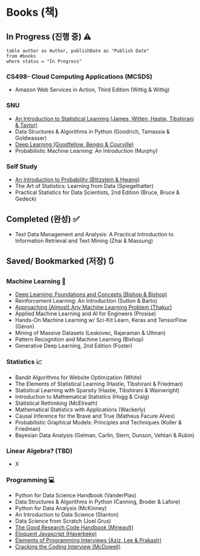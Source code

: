 # Books (책)

## In Progress (진행 중) ⚠️

```dataview
table author as Author, publishDate as "Publish Date"
from #books 
where status = "In Progress"
```

### CS498- Cloud Computing Applications (MCSDS)

- Amazon Web Services in Action, Third Edition (Wittig & Wittig)

### SNU

- [An Introduction to Statistical Learning (James, Witten, Hastie, Tibshirani & Taylor)](https://www.statlearning.com/)
- Data Structures & Algorithms in Python (Goodrich, Tamassia & Goldwasser)
- [Deep Learning (Goodfellow, Bengio & Courville)](https://www.deeplearningbook.org/)
- Probabilistic Machine Learning: An Introduction (Murphy)

### Self Study

- [An Introduction to Probability (Blitzstein & Hwang)](probabilitybook.net)
- The Art of Statistics: Learning from Data (Spiegelhalter)
- Practical Statistics for Data Scientists, 2nd Edition (Bruce, Bruce & Gedeck)

## Completed (완성) ✅

- Text Data Management and Analysis: A Practical Introduction to Information Retrieval and Text Mining (Zhai & Massung)

## Saved/ Bookmarked (저장) 🔃

### Machine Learning 🤖

- [Deep Learning: Foundations and Concepts (Bishop & Bishop)](https://www.bishopbook.com/)
- Reinforcement Learning: An Introduction (Sutton & Barto)
- [Approaching (Almost) Any Machine Learning Problem (Thakur)](https://github.com/abhishekkrthakur/approachingalmost/tree/master)
- Applied Machine Learning and AI for Engineers (Prosise)
- Hands-On Machine Learning w/ Sci-Kit Learn, Keras and TensorFlow (Géron)
- Mining of Massive Datasets (Leskovec, Rajaraman & Ullman)
- Pattern Recognition and Machine Learning (Bishop)
- Generative Deep Learning, 2nd Edition (Foster)

### Statistics 📈

- Bandit Algorithms for Website Optimization (White)
- The Elements of Statistical Learning (Hastie, Tibshirani & Friedman)
- Statistical Learning with Sparsity (Hastie, Tibshirani & Wainwright)
- Introduction to Mathematical Statistics (Hogg & Craig)
- Statistical Rethinking (McElreath)
- Mathematical Statistics with Applications (Wackerly)
- Causal Inference for the Brave and True (Matheus Facure Alves)
- Probabilistic Graphical Models: Principles and Techniques (Koller & Friedman)
- Bayesian Data Analysis (Gelman, Carlin, Stern, Dunson, Vehtari & Rubin)

### Linear Algebra? (TBD)

- X

### Programming 💻

- Python for Data Science Handbook (VanderPlas)
- Data Structures & Algorithms in Python (Canning, Broder & Lafore)
- Python for Data Analysis (McKinney)
- An Introduction to Data Science (Stanton)
- Data Science from Scratch (Joel Grus)
- [The Good Research Code Handbook (Mineault)](https://goodresearch.dev/index.html)
- [Eloquent Javascript (Haverbeke)](https://eloquentjavascript.net/)
- [Elements of Programming Interviews (Aziz, Lee & Prakash)](http://elementsofprogramminginterviews.com/)
- [Cracking the Coding Interview (McDowell)](https://www.crackingthecodinginterview.com/)
